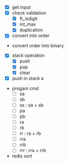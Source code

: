 
- [x] get input
- [x] check validation
  - [x] ft_isdigit
  - [x] int_max
  - [x] duplication
- [x] convert into order
- convert order into binary
- [x] stack operation
  - [x] push
  - [x] pop
  - [x] clear
- [x] push in stack a
- progam cmd
  - [ ] sa
  - [ ] sb
  - [ ] ss : sa + sb
  - [ ] pa
  - [ ] pb
  - [ ] ra
  - [ ] rb
  - [ ] rr : ra + rb
  - [ ] rra
  - [ ] rrb
  - [ ] rrr : rra + rrb
- redix sort